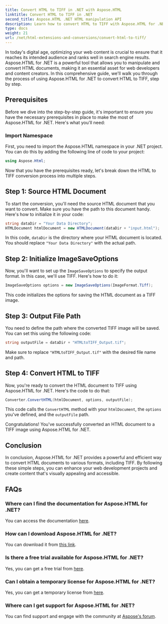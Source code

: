```yaml
---
title: Convert HTML to TIFF in .NET with Aspose.HTML
linktitle: Convert HTML to TIFF in .NET
second_title: Aspose.HTML .NET HTML manipulation API
description: Learn how to convert HTML to TIFF with Aspose.HTML for .NET. Follow our step-by-step guide for efficient web content optimization.
type: docs
weight: 21
url: /net/html-extensions-and-conversions/convert-html-to-tiff/
---
```


In today's digital age, optimizing your web content is crucial to ensure that it reaches its intended audience and ranks well in search engine results. Aspose.HTML for .NET is a powerful tool that allows you to manipulate and convert HTML documents, making it an essential asset for web developers and content creators. In this comprehensive guide, we'll walk you through the process of using Aspose.HTML for .NET to convert HTML to TIFF, step by step.

## Prerequisites

Before we dive into the step-by-step guide, it's important to ensure you have the necessary prerequisites in place to make the most of Aspose.HTML for .NET. Here's what you'll need:

### Import Namespace

First, you need to import the Aspose.HTML namespace in your .NET project. You can do this by adding the following line of code to your project:

```csharp
using Aspose.Html;
```

Now that you have the prerequisites ready, let's break down the HTML to TIFF conversion process into multiple steps.

## Step 1: Source HTML Document

To start the conversion, you'll need the source HTML document that you want to convert. Make sure you have the path to this document handy. Here's how to initialize it in your code:

```csharp
string dataDir = "Your Data Directory";
HTMLDocument htmlDocument = new HTMLDocument(dataDir + "input.html");
```

In this code, `dataDir` is the directory where your HTML document is located. You should replace `"Your Data Directory"` with the actual path.

## Step 2: Initialize ImageSaveOptions

Now, you'll want to set up the `ImageSaveOptions` to specify the output format. In this case, we'll use TIFF. Here's how to do it:

```csharp
ImageSaveOptions options = new ImageSaveOptions(ImageFormat.Tiff);
```

This code initializes the options for saving the HTML document as a TIFF image.

## Step 3: Output File Path

You need to define the path where the converted TIFF image will be saved. You can set this using the following code:

```csharp
string outputFile = dataDir + "HTMLtoTIFF_Output.tif";
```

Make sure to replace `"HTMLtoTIFF_Output.tif"` with the desired file name and path.

## Step 4: Convert HTML to TIFF

Now, you're ready to convert the HTML document to TIFF using Aspose.HTML for .NET. Here's the code to do that:

```csharp
Converter.ConvertHTML(htmlDocument, options, outputFile);
```

This code calls the `ConvertHTML` method with your `htmlDocument`, the `options` you've defined, and the `outputFile` path.

Congratulations! You've successfully converted an HTML document to a TIFF image using Aspose.HTML for .NET.

## Conclusion

In conclusion, Aspose.HTML for .NET provides a powerful and efficient way to convert HTML documents to various formats, including TIFF. By following these simple steps, you can enhance your web development projects and create content that's visually appealing and accessible.

## FAQs

### Where can I find the documentation for Aspose.HTML for .NET?
You can access the documentation [here](https://reference.aspose.com/html/net/).

### How can I download Aspose.HTML for .NET?
You can download it from [this link](https://releases.aspose.com/html/net/).

### Is there a free trial available for Aspose.HTML for .NET?
Yes, you can get a free trial from [here](https://releases.aspose.com/).

### Can I obtain a temporary license for Aspose.HTML for .NET?
Yes, you can get a temporary license from [here](https://purchase.aspose.com/temporary-license/).

### Where can I get support for Aspose.HTML for .NET?
You can find support and engage with the community at [Aspose's forum](https://forum.aspose.com/).
